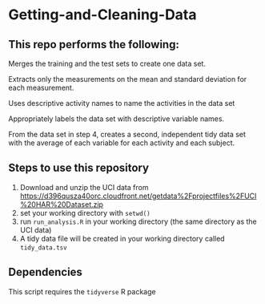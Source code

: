 # Getting-and-Cleaning-Data

## This repo performs the following:
Merges the training and the test sets to create one data set.

Extracts only the measurements on the mean and standard deviation for each measurement. 

Uses descriptive activity names to name the activities in the data set

Appropriately labels the data set with descriptive variable names. 

From the data set in step 4, creates a second, independent tidy data set with the average of each variable for each activity and each subject.

## Steps to use this repository
1. Download and unzip the UCI data from  https://d396qusza40orc.cloudfront.net/getdata%2Fprojectfiles%2FUCI%20HAR%20Dataset.zip  
2. set your working directory with `setwd()`
3. run `run_analysis.R` in  your working  directory (the same directory as the UCI data)
4. A tidy data file will be created in your working directory called `tidy_data.tsv`

## Dependencies 

This script requires the `tidyverse` R package
